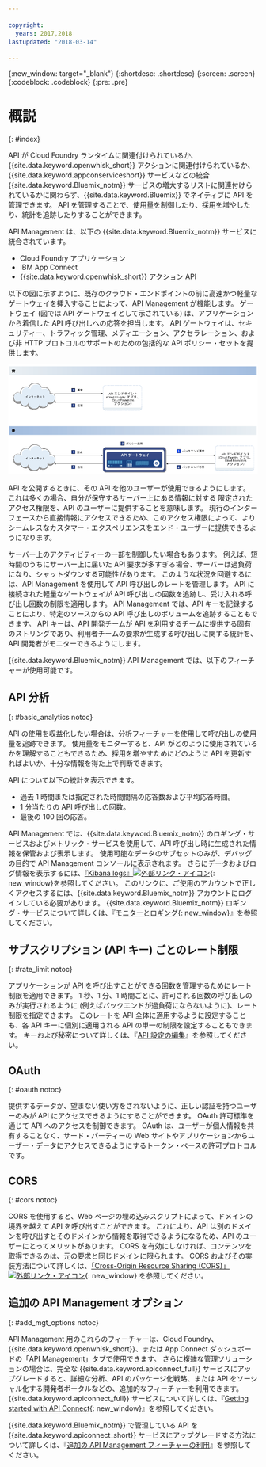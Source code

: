 ```yaml
---

copyright:
  years: 2017,2018
lastupdated: "2018-03-14"

---
```



{:new_window: target="_blank"}
{:shortdesc: .shortdesc}
{:screen: .screen}
{:codeblock: .codeblock}
{:pre: .pre}

# 概説
{: #index}

API が Cloud Foundry ランタイムに関連付けられているか、{{site.data.keyword.openwhisk_short}} アクションに関連付けられているか、{{site.data.keyword.appconserviceshort}} サービスなどの統合 {{site.data.keyword.Bluemix_notm}} サービスの増大するリストに関連付けられているかに関わらず、{{site.data.keyword.Bluemix}} でネイティブに API を管理できます。 API を管理することで、使用量を制御したり、採用を増やしたり、統計を追跡したりすることができます。

API Management は、以下の {{site.data.keyword.Bluemix_notm}} サービスに統合されています。
* Cloud Foundry アプリケーション
* IBM App Connect
* {{site.data.keyword.openwhisk_short}} アクション API

以下の図に示すように、既存のクラウド・エンドポイントの前に高速かつ軽量なゲートウェイを挿入することによって、API Management が機能します。 ゲートウェイ (図では API ゲートウェイとして示されている) は、アプリケーションから着信した API 呼び出しへの応答を担当します。 API ゲートウェイは、セキュリティー、トラフィック管理、メディエーション、アクセラレーション、および非 HTTP プロトコルのサポートのための包括的な API ポリシー・セットを提供します。

![API ゲートウェイのフロー。](images/bluemix-native-apim-flow.png "API Management のフロー。")

API を公開するときに、その API を他のユーザーが使用できるようにします。 これは多くの場合、自分が保守するサーバー上にある情報に対する 限定されたアクセス権限を、API のユーザーに提供することを意味します。 現行のインターフェースから直接情報にアクセスできるため、このアクセス権限によって、よりシームレスなカスタマー・エクスペリエンスをエンド・ユーザーに提供できるようになります。

サーバー上のアクティビティーの一部を制御したい場合もあります。 例えば、短時間のうちにサーバー上に届いた API 要求が多すぎる場合、サーバーは過負荷になり、シャットダウンする可能性があります。 このような状況を回避するには、API Management を使用して API 呼び出しのレートを管理します。 API に接続された軽量なゲートウェイが API 呼び出しの回数を追跡し、受け入れる呼び出し回数の制限を適用します。 API Management では、API キーを記録することにより、特定のソースからの API 呼び出しのボリュームを追跡することもできます。 API キーは、API 開発チームが API を利用するチームに提供する固有のストリングであり、利用者チームの要求が生成する呼び出しに関する統計を、API 開発者がモニターできるようにします。  

{{site.data.keyword.Bluemix_notm}} API Management では、以下のフィーチャーが使用可能です。
## API 分析
{: #basic_analytics notoc}

API の使用を収益化したい場合は、分析フィーチャーを使用して呼び出しの使用量を追跡できます。 使用量をモニターすると、API がどのように使用されているかを理解することもできるため、採用を増やすためにどのように API を更新すればよいか、十分な情報を得た上で判断できます。

API について以下の統計を表示できます。
* 過去 1 時間または指定された時間間隔の応答数および平均応答時間。
* 1 分当たりの API 呼び出しの回数。
* 最後の 100 回の応答。

API Management では、{{site.data.keyword.Bluemix_notm}} のロギング・サービスおよびメトリック・サービスを使用して、API 呼び出し時に生成された情報を保管および表示します。 使用可能なデータのサブセットのみが、デバッグの目的で API Management コンソールに表示されます。 さらにデータおよびログ情報を表示するには、[『Kibana logs』![外部リンク・アイコン](../icons/launch-glyph.svg "外部リンク・アイコン")](https://logmet.ng.bluemix.net/app/#/kibana){: new_window}を参照してください。 このリンクに、ご使用のアカウントで正しくアクセスするには、{{site.data.keyword.Bluemix_notm}} アカウントにログインしている必要があります。 {{site.data.keyword.Bluemix_notm}} ロギング・サービスについて詳しくは、『[モニターとロギング](../monitor_log/monitoringandlogging.html#monitoringandlogging){: new_window}』を参照してください。

## サブスクリプション (API キー) ごとのレート制限
{: #rate_limit notoc}

アプリケーションが API を呼び出すことができる回数を管理するためにレート制限を適用できます。 1 秒、1 分、1 時間ごとに、許可される回数の呼び出しのみが実行されるように (例えばバックエンドが過負荷にならないように)、レート制限を指定できます。 このレートを API 全体に適用するように設定することも、各 API キーに個別に適用される API の単一の制限を設定することもできます。 キーおよび秘密について詳しくは、『[API 設定の編集](manage_apis.html#settings_apis)』を参照してください。

## OAuth
{: #oauth notoc}

提供するデータが、望まない使い方をされないように、正しい認証を持つユーザーのみが API にアクセスできるようにすることができます。 OAuth 許可標準を通じて API へのアクセスを制御できます。 OAuth は、ユーザーが個人情報を共有することなく、サード・パーティーの Web サイトやアプリケーションからユーザー・データにアクセスできるようにするトークン・ベースの許可プロトコルです。

## CORS
{: #cors notoc}

CORS を使用すると、Web ページの埋め込みスクリプトによって、ドメインの境界を越えて API を呼び出すことができます。 これにより、API は別のドメインを呼び出すとそのドメインから情報を取得できるようになるため、API のユーザーにとってメリットがあります。 CORS を有効にしなければ、コンテンツを取得できるのは、元の要求と同じドメインに限られます。 CORS およびその実装方法について詳しくは、[「Cross-Origin Resource Sharing (CORS)」 ![外部リンク・アイコン](../icons/launch-glyph.svg "外部リンク・アイコン")](https://developer.mozilla.org/en-US/docs/Web/HTTP/CORS){: new_window} を参照してください。

## 追加の API Management オプション
{: #add_mgt_options notoc}

API Management 用のこれらのフィーチャーは、Cloud Foundry、{{site.data.keyword.openwhisk_short}}、または App Connect ダッシュボードの「API Management」タブで使用できます。 さらに複雑な管理ソリューションの場合は、完全な {{site.data.keyword.apiconnect_full}} サービスにアップグレードすると、詳細な分析、API のパッケージ化戦略、または API をソーシャル化する開発者ポータルなどの、追加的なフィーチャーを利用できます。 {{site.data.keyword.apiconnect_full}} サービスについて詳しくは、『[Getting started with API Connect](https://console.ng.bluemix.net/docs/services/apiconnect/index.html){: new_window}』を参照してください。

{{site.data.keyword.Bluemix_notm}} で管理している API を {{site.data.keyword.apiconnect_short}} サービスにアップグレードする方法について詳しくは、『[追加の API Management フィーチャーの利用](upgrade.html)』を参照してください。
